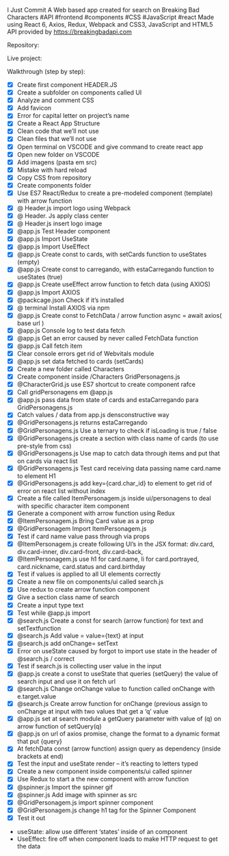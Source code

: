 I Just Commit A Web based app created for search on Breaking Bad Characters
#API #frontend #components #CSS #JavaScript #react 
Made using React 6, Axios, Redux, Webpack and CSS3, JavaScript and HTML5
API provided by https://breakingbadapi.com

Repository: 


Live project:

Walkthrough (step by step): 


- [x] Create first component HEADER.JS
- [x] Create a subfolder on components called UI
- [x] Analyze and comment CSS
- [x] Add favicon
- [x] Error for capital letter on project’s name
- [x] Create a React App Structure
- [x] Clean code that we’ll not use
- [x] Clean files that we’ll not use
- [x] Open terminal on VSCODE and give command to create react app
- [x] Open new folder on VSCODE
- [x] Add imagens (pasta em src)
- [x] Mistake with hard reload
- [x] Copy CSS from repository
- [x] Create components folder
- [x] Use ES7 React/Redux to create a pre-modeled component (template) with arrow function
- [x] @ Header.js import logo using Webpack
- [x] @ Header. Js apply class center 
- [x] @ Header.js insert logo image 
- [x] @app.js Test Header component 
- [x] @app.js Import UseState
- [x] @app.js Import UseEffect
- [x] @app.js Create const to cards, with setCards function to useStates (empty)
- [x] @app.js Create const to carregando, with estaCarregando function to useStates (true)
- [x] @app.js Create useEffect arrow function to fetch data (using AXIOS)
- [x] @app.js Import AXIOS
- [x] @packcage.json Check if it’s installed 
- [x] @ terminal Install AXIOS via npm
- [x] @app.js Create const to FetchData / arrow function async = await axios( base url )
- [x] @app.js Console log to test data fetch
- [x] @app.js Get an error caused by never called FetchData function
- [x] @app.js Call fetch item
- [x] Clear console errors get rid of Webvitals module
- [x] @app.js set data fetched to cards (setCards)
- [x] Create a new folder called Characters
- [x] Create component inside /Characters GridPersonagens.js
- [x] @CharacterGrid.js use ES7 shortcut to create component rafce
- [x] Call gridPersonagens em @app.js
- [x] @app.js pass data from state of cards and estaCarregando para GridPersonagens.js
- [x] Catch values / data from app.js densconstructive way
- [x] @GridPersonagens.js returns estaCarregando
- [x] @GridPersonagens.js Use a ternary to check if isLoading is true / false
- [x] @GridPersonagens.js create a section with class name of cards (to use pre-style from css)
- [x] @GridPersonagens.js Use map to catch data through items and put that on cards via react list
- [x] @GridPersonagens.js Test card receiving data passing name card.name to element H1
- [x] @GridPersonagens.js add key={card.char_id} to element to get rid of error on react list without index
- [x] Create a file called ItemPersonagem.js inside ui/personagens to deal with specific character item component
- [x] Generate a component with arrow function using Redux
- [x] @ItemPersonagem.js Bring Card value as a prop
- [x] @GridPersonagem Import ItemPersonagem.js 
- [x] Test if card name value pass through via props
- [x] @ItemPersonagem.js create following UI’s in the JSX format: div.card, div.card-inner, div.card-front, div.card-back, 
- [x] @ItemPersonagem.js use h1 for card.name, li for card.portrayed, card.nickname, card.status and card.birthday
- [x] Test if values is applied to all UI elements correctly
- [x] Create a new file on components/ui called search.js
- [x] Use redux to create arrow function component
- [x] Give a section class name of search
- [x] Create a input type text
- [x] Test while @app.js import
- [x] @search.js Create a const for search (arrow function) for text and setTextfunction
- [x] @search.js Add value = value={text} at input
- [x] @search.js add onChange= setText
- [x] Error on useState caused by forgot to import use state in the header of @search.js / correct
- [x] Test if search.js is collecting user value in the input
- [x] @app.js create a const to useState that queries (setQuery) the value of search input and use it on fetch url
- [x] @search.js Change onChange value to function called onChange with e.target.value
- [x] @search.js Create arrow function for onChange (previous assign to onChange at input with two values that get a ‘q’ value
- [x] @app.js set at search module a getQuery parameter with value of (q) on arrow function of setQuery(q)
- [x] @app.js on url of axios promise, change the format to a dynamic format that put {query}
- [x] At fetchData const (arrow function) assign query as dependency (inside brackets at end)
- [x] Test the input and useState render – it’s reacting to letters typed
- [x] Create a new component inside components/ui called spinner
- [x] Use Redux to start a the new component with arrow function
- [x] @spinner.js Import the spinner gif
- [x] @spinner.js Add image with spinner as src 
- [x] @GridPersonagem.js import spinner component
- [x] @GridPersonagem.js change h1 tag for the Spinner Component
- [x] Test it out

* useState: allow use different ‘states’ inside of an component
* UseEffect: fire off when component loads to make HTTP request to get the data
